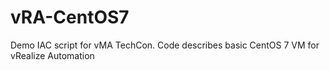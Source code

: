 # vRA-CentOS7
Demo IAC script for vMA TechCon. Code describes basic CentOS 7 VM for vRealize Automation
